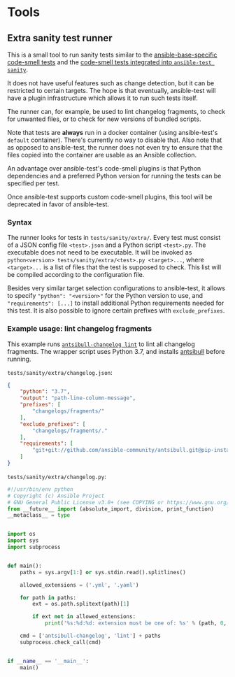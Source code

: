 # Tools

## Extra sanity test runner

This is a small tool to run sanity tests similar to the [ansible-base-specific code-smell tests](https://github.com/ansible/ansible/tree/devel/test/sanity/code-smell) and the [code-smell tests integrated into `ansible-test sanity`](https://github.com/ansible/ansible/tree/devel/test/lib/ansible_test/_data/sanity/code-smell).

It does not have useful features such as change detection, but it can be restricted to certain targets. The hope is that eventually, ansible-test will have a plugin infrastructure which allows it to run such tests itself.

The runner can, for example, be used to lint changelog fragments, to check for unwanted files, or to check for new versions of bundled scripts.

Note that tests are **always** run in a docker container (using ansible-test's `default` container). There's currently no way to disable that. Also note that as opposed to ansible-test, the runner does not even try to ensure that the files copied into the container are usable as an Ansible collection.

An advantage over ansible-test's code-smell plugins is that Python dependencies and a preferred Python version for running the tests can be specified per test.

Once ansible-test supports custom code-smell plugins, this tool will be deprecated in favor of ansible-test.

### Syntax

The runner looks for tests in `tests/sanity/extra/`. Every test must consist of a JSON config file `<test>.json` and a Python script `<test>.py`. The executable does not need to be executable. It will be invoked as `python<version> tests/sanity/extra/<test>.py <target>...`, where `<target>...` is a list of files that the test is supposed to check. This list will be compiled according to the configuration file.

Besides very similar target selection configurations to ansible-test, it allows to specify `"python": "<version>"` for the Python version to use, and `"requirements": [...]` to install additional Python requirements needed for this test. It is also possible to ignore certain prefixes with `exclude_prefixes`.

### Example usage: lint changelog fragments

This example runs [`antsibull-changelog lint`](https://github.com/ansible-community/antsibull) to lint all changelog fragments. The wrapper script uses Python 3.7, and installs [antsibull](https://github.com/ansible-community/antsibull) before running.

`tests/sanity/extra/changelog.json`:
```.json
{
    "python": "3.7",
    "output": "path-line-column-message",
    "prefixes": [
        "changelogs/fragments/"
    ],
    "exclude_prefixes": [
        "changelogs/fragments/."
    ],
    "requirements": [
        "git+git://github.com/ansible-community/antsibull.git@pip-installable#egg=antsibull"
    ]
}
```

`tests/sanity/extra/changelog.py`:
```.py
#!/usr/bin/env python
# Copyright (c) Ansible Project
# GNU General Public License v3.0+ (see COPYING or https://www.gnu.org/licenses/gpl-3.0.txt)
from __future__ import (absolute_import, division, print_function)
__metaclass__ = type


import os
import sys
import subprocess


def main():
    paths = sys.argv[1:] or sys.stdin.read().splitlines()

    allowed_extensions = ('.yml', '.yaml')

    for path in paths:
        ext = os.path.splitext(path)[1]

        if ext not in allowed_extensions:
            print('%s:%d:%d: extension must be one of: %s' % (path, 0, 0, ', '.join(allowed_extensions)))

    cmd = ['antsibull-changelog', 'lint'] + paths
    subprocess.check_call(cmd)


if __name__ == '__main__':
    main()
```
